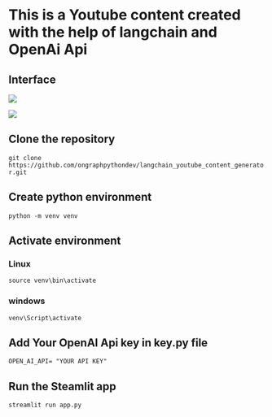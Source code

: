 # This is a Youtube content created with the help of langchain and OpenAi Api


## Interface

![](https://github.com/ongraphpythondev/langchain_youtube_content_generator/images/image1.png)

![](https://github.com/ongraphpythondev/langchain_youtube_content_generator/images/image2.png)

## Clone the repository

`git clone https://github.com/ongraphpythondev/langchain_youtube_content_generator.git`


## Create python environment

`python -m venv venv`


## Activate environment 

### Linux
`source venv\bin\activate`
### windows
`venv\Script\activate`

## Add Your OpenAI Api key in key.py file
`OPEN_AI_API= "YOUR API KEY"`

## Run the Steamlit app
`streamlit run app.py`
